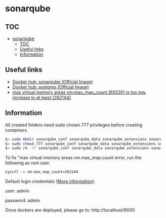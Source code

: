 # sonarqube

## TOC

- [sonarqube](#sonarqube)
  - [TOC](#toc)
  - [Useful links](#useful-links)
  - [Information](#information)

## Useful links

- [Docker hub: sonarqube (Official Image)](https://hub.docker.com/_/sonarqube/)
- [Docker hub: postgres (Official Image)](https://hub.docker.com/_/postgres)
- [max virtual memory areas vm.max_map_count [65530] is too low, increase to at least [262144]](https://github.com/SonarSource/docker-sonarqube/issues/282)

## Information

All created folders need sudo chown 777 privileges before creating containers.

```sh
$> sudo mkdir sonarqube_conf sonarqube_data sonarqube_extensions sonarqube_bundled-plugins postgresql postgresql_data
$> sudo chmod 777 sonarqube_conf sonarqube_data sonarqube_extensions sonarqube_bundled-plugins postgresql postgresql_data
$> sudo rm -rf sonarqube_conf sonarqube_data sonarqube_extensions sonarqube_bundled-plugins postgresql postgresql_data
```

To fix "max virtual memory areas vm.max_map.count error, run the following as root user.

```sh
sysctl -w vm.max_map_count=262144
```

Default login credentials ([More information](https://docs.sonarqube.org/latest/instance-administration/security/)):

user: admin

password: admin

Once dockers are deployed, please go to: http://localhost/9000

